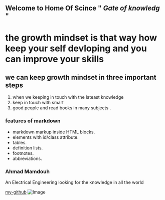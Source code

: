 ## Welcome to Home Of Scince " *Gate of knowledg* "

# the growth mindset is that way how keep your self devloping and you can improve your skills 
## we can keep growth mindset in three important steps
1. when we keeping in touch with the lateast knowledge 
2. keep in touch with smart
3. good people and read books in many subjects .

### features of markdown
* markdown markup inside HTML blocks.
* elements with id/class attribute.
* tables.
* definition lists.
* footnotes.
* abbreviations.

### Ahmad Mamdouh
An Electrical Engineering looking for the knowledge in all the world 
 
[my-github](https://github.com/ahmadmamdouh1995)
![Image](https://previews.123rf.com/images/urfingus/urfingus1510/urfingus151000098/46068724-concept-of-training-wooden-bookshelf-full-of-books-in-form-of-house-the-home-of-knowledge-homework-a.jpg)
